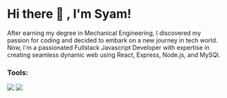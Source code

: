 # Hi there 👋 , I'm Syam!
After earning my degree in Mechanical Engineering, I discovered my passion for coding and decided to embark on a new journey in tech world. 
Now, i'm a passionated Fullstack Javascript Developer with expertise in creating seamless dynamic web using React, Express, Node.js, and MySQl.

### Tools:
<p>
    <img src="https://img.shields.io/badge/Language-Javascript-yellow?&logo=javascript&logoColor=yellow" />
    <img src="https://img.shields.io/badge/Text%20Editor-Visual%20Studio%20Code-blue?&logo=visual%20studio%20code&logoColor=blue" />
</p>
